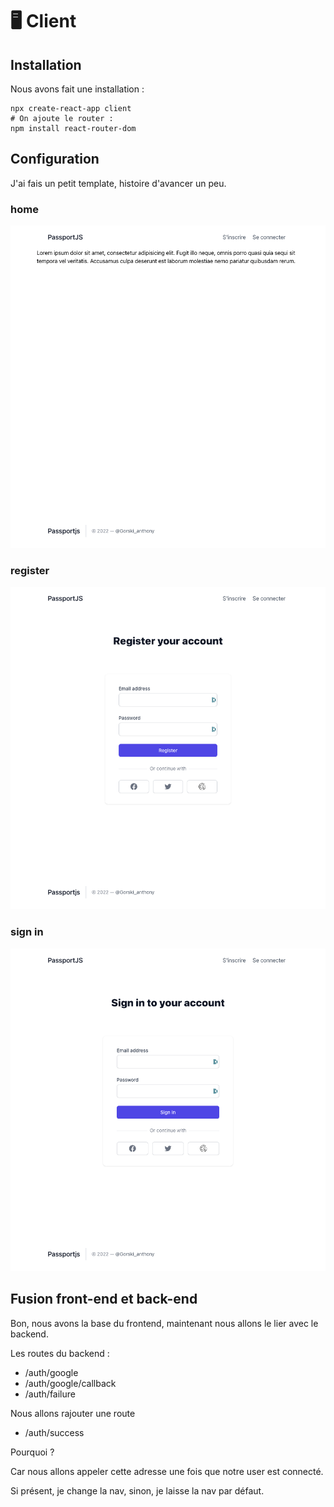 # 🖥 Client

## Installation

Nous avons fait une installation :

```shell
npx create-react-app client
# On ajoute le router :
npm install react-router-dom
```

## Configuration

J'ai fais un petit template, histoire d'avancer un peu.

### home
![](../_doc/bg-front.png)

### register

![](../_doc/register.png)

### sign in

![](../_doc/signin.png)

## Fusion front-end et back-end

Bon, nous avons la base du frontend, maintenant nous allons le lier avec le backend.

Les routes du backend :
- /auth/google
- /auth/google/callback
- /auth/failure

Nous allons rajouter une route
- /auth/success

Pourquoi ?

Car nous allons appeler cette adresse une fois que notre user est connecté.

Si présent, je change la nav, sinon, je laisse la nav par défaut.
